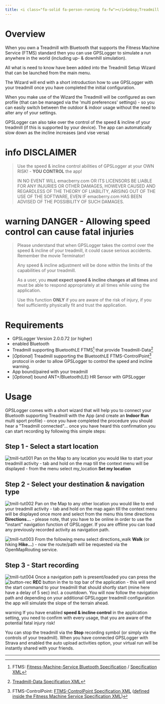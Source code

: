 ```yaml
---
title: <i class="fa-solid fa-person-running fa-fw"></i>&nbsp;Treadmill
---
```


# Overview

When you own a Treadmill with Bluetooth that supports the Fitness Machine Service (FTMS) standard then you can use
GPSLogger to simulate a run anywhere in the world (including up- & downhill simulation).

All what is need to know have been added into the Treadmill Setup Wizard that can be launched from the main menu.

The Wizard will end with a short introduction how to use GPSLogger with your treadmill once you have completed the
initial configuration.

When you make use of the Wizard the Treadmill will be configured as own profile (that can be managed via the \'multi
preferences\' settings) - so you can easily switch between the outdoor &amp; indoor usage without the need to alter any
of your settings.

GPSLogger can also take over the control of the speed & incline of your treadmill (if this is supported by your
device). The app can automatically slow down as the incline increases (and vise versa)

# <span class="material-icons">info</span> DISCLAIMER
> Use the speed & incline control abilities of GPSLogger at your OWN RISK! - **YOU CONTROL** the app!
>
> IN NO EVENT WILL emacberry.com OR ITS LICENSORS BE LIABLE FOR ANY INJURIES OR OTHER DAMAGES, HOWEVER CAUSED AND
> REGARDLESS OF THE THEORY OF LIABILITY, ARISING OUT OF THE USE OF THE SOFTWARE, EVEN IF emacberry.com HAS BEEN ADVISED
> OF THE POSSIBILITY OF SUCH DAMAGES.

# <span class="material-icons">warning</span> DANGER - Allowing speed control can cause fatal injuries
> Please understand that when GPSLogger takes the control over the speed & incline of your treadmill, it could cause
> serious accidents. Remember the movie Terminator!
>
> Any speed & incline adjustment will be done within the limits of the capabilities of your treadmill.
> 
> As a user, you **must expect speed & incline changes at all times** and must be able to respond appropriately at all
> times while using the application.
> 
> Use this function **ONLY** if you are aware of the risk of injury, if you feel sufficiently physically fit and trust
> the application.

# Requirements

- GPSLogger Version 2.0.0.72 (or higher)
- enabled Bluetooth
- Treadmill supporting BluetoothLE FTMS[^1] that provide Treadmill-Data[^2]
- \[_Optional_\] Treadmill supporting the BluetoothLE FTMS-ControlPoint[^3] protocol in order to allow GPSLogger to
  control the speed and incline <span class="material-icons">warning</span>.
- App bound/paired with your treadmill
- \[_Optional_\] bound ANT+/Bluetooth(LE) <i class="fa-solid fa-heart-pulse"></i> HR Sensor with GPSLogger

# Usage

GPSLogger comes with a short wizard that will help you to connect your Bluetooth supporting Treadmill with the App (and
create an **Indoor Run** multi sport profile) - once you have completed the procedure you should hear a
"Treadmill connected"... once you have heard this confirmation you can start recording by following this simple steps:

## Step 1 - Select a start location

<span class="shot">![tmill-tut001](/assets/img/gpsl/tmill-tut001.png)</span>
Pan on the Map to any location you would like to start your treadmill activity - tab and hold on the map till the
context menu will be displayed - from the menu select <span class="material-icons">my_location</span> **Set my location**
<br class="shot-end">

## Step 2 - Select your destination & navigation type

<span class="shot">![tmill-tut002](/assets/img/gpsl/tmill-tut002.png)</span>
Pan on the Map to any other location you would like to end your treadmill activity - tab and hold on the map again till
the context menu will be displayed once more and select from the menu this time <span class="material-icons">directions</span>
**Directions...** - please note, that you have to be online in order to use the "instant" navigation function of
GPSLogger. If you are offline you can load any previously recorded activity as navigation path.
<br class="shot-end">

<span class="shot">![tmill-tut003](/assets/img/gpsl/tmill-tut003.png)</span>
From the following menu select <span class="material-icons">directions_walk</span> **Walk** (or
<span class="material-icons">hiking</span> **Hike...**) - now the route/path will be requested via the
OpenMapRouting service.
<br class="shot-end">

## Step 3 - Start recording

<span class="shot">![tmill-tut004](/assets/img/gpsl/tmill-tut004.png)</span>
Once a navigation path is present/loaded you can press the
<span class="btn">![button-rec](/assets/img/gpsl/button-rec.png)</span> **REC** button in the to top bar of the
application - this will send the start command to your treadmill that should shortly start (mine here have a delay of
5 sec) incl. a countdown. You will now follow the navigation path and depending on your additional GPSLogger treadmill
configuration the app will simulate the slope of the terrain ahead.

<span class="material-icons">warning</span> If you have enabled **speed & incline control** in the application
setting, you need to confirm with every usage, that you are aware of the potential fatal injury risk!

You can stop the treadmill via the <i class="fa-solid fa-circle-stop"></i> **Stop** recording symbol (or simply via the
controls of your treadmill). When you have connected GPSLogger with <i class="fa-brands fa-strava"></i> Strava and
enabled the auto upload activities option, your virtual run will be instantly shared with your friends.
<br class="shot-end">

---
[^1]: FTMS: [Fitness-Machine-Service Bluetooth Specification](https://www.bluetooth.com/specifications/specs/fitness-machine-service-1-0/)
    / [Specification XML](https://www.bluetooth.com/wp-content/uploads/Sitecore-Media-Library/Gatt/Xml/Services/org.bluetooth.service.fitness_machine.xml)

[^2]: [Treadmill-Data Specification XML](https://www.bluetooth.com/wp-content/uploads/Sitecore-Media-Library/Gatt/Xml/Characteristics/org.bluetooth.characteristic.treadmill_data.xml)

[^3]: FTMS-ControlPoint: [FTMS-ControlPoint Specification XML]( https://www.bluetooth.com/wp-content/uploads/Sitecore-Media-Library/Gatt/Xml/Characteristics/org.bluetooth.characteristic.fitness_machine_control_point.xml)
    ([defined inside the Fitness Machine Service Specification XML](https://www.bluetooth.com/wp-content/uploads/Sitecore-Media-Library/Gatt/Xml/Services/org.bluetooth.service.fitness_machine.xml))